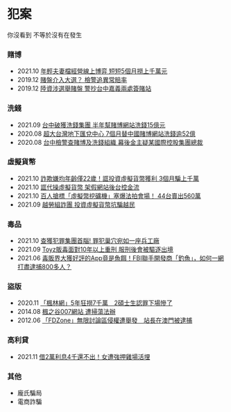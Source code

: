 # 犯案
你沒看到 不等於沒有在發生

### 賭博
* 2021.10 [年輕夫妻檔經營線上博弈 短短5個月撈上千萬元](https://www.msn.com/zh-tw/news/national/%e5%b9%b4%e8%bc%95%e5%a4%ab%e5%a6%bb%e6%aa%94%e7%b6%93%e7%87%9f%e7%b7%9a%e4%b8%8a%e5%8d%9a%e5%bc%88-%e7%9f%ad%e7%9f%ad5%e5%80%8b%e6%9c%88%e6%92%88%e4%b8%8a%e5%8d%83%e8%90%ac%e5%85%83/ar-AAPyZLt?ocid=msedgntp#image=AAPyZLt_1|3)
* 2019.12 [賭盤介入大選？ 檢警追異常賠率](https://news.ltn.com.tw/news/politics/paper/1339198)
* 2019.12 [陸資涉選舉賭盤 警抄台中嘉義兩處簽賭站](https://tw.news.yahoo.com/%E9%99%B8%E8%B3%87%E6%B6%89%E9%81%B8%E8%88%89%E8%B3%AD%E7%9B%A4-%E8%AD%A6%E6%8A%84%E5%8F%B0%E4%B8%AD%E5%98%89%E7%BE%A9%E5%85%A9%E8%99%95%E7%B0%BD%E8%B3%AD%E7%AB%99-055126911.html)

### 洗錢
* 2021.09 [台中破獲洗錢集團 半年幫賭博網站洗錢15億元](https://tw.news.yahoo.com/%E5%8F%B0%E4%B8%AD%E7%A0%B4%E7%8D%B2%E6%B4%97%E9%8C%A2%E9%9B%86%E5%9C%98-%E5%8D%8A%E5%B9%B4%E5%B9%AB%E8%B3%AD%E5%8D%9A%E7%B6%B2%E7%AB%99%E6%B4%97%E9%8C%A215%E5%84%84%E5%85%83-085115008.html)
* 2020.08 [超大台灣地下匯兌中心 7個月替中國賭博網站洗錢逾52億](https://news.ltn.com.tw/news/society/breakingnews/3256783)
* 2020.08 [台中檢警查賭博及洗錢組織 幕後金主疑某國際控股集團總裁](https://news.ltn.com.tw/news/society/breakingnews/3263091)

### 虛擬貨幣
* 2021.10 [詐欺嫌均年齡僅22歲！誆投資虛擬貨幣獲利 3個月騙上千萬](https://tw.news.yahoo.com/%E5%9D%87%E5%B9%B4%E9%BD%A1%E5%83%8522%E6%AD%B2-%E8%AA%86%E6%8A%95%E8%B3%87%E8%99%9B%E6%93%AC%E8%B2%A8%E5%B9%A3%E7%8D%B2%E5%88%A9-3%E5%80%8B%E6%9C%88%E9%A8%99%E4%B8%8A%E5%8D%83%E8%90%AC-081619363.html)
* 2021.10 [誆代操虛擬貨幣 架假網站後台控金流](https://tw.news.yahoo.com/%E8%AA%86%E4%BB%A3%E6%93%8D%E8%99%9B%E6%93%AC%E8%B2%A8%E5%B9%A3-%E6%9E%B6%E5%81%87%E7%B6%B2%E7%AB%99%E5%BE%8C%E5%8F%B0%E6%8E%A7%E9%87%91%E6%B5%81-073021274.html)
* 2021.10 [百人搶標「虛擬幣挖礦機」塞爆法拍會場！ 44台賣出560萬](https://www.msn.com/zh-tw/news/national/%E7%99%BE%E4%BA%BA%E6%90%B6%E6%A8%99-%E8%99%9B%E6%93%AC%E5%B9%A3%E6%8C%96%E7%A4%A6%E6%A9%9F-%E5%A1%9E%E7%88%86%E6%B3%95%E6%8B%8D%E6%9C%83%E5%A0%B4-44%E5%8F%B0%E8%B3%A3%E5%87%BA560%E8%90%AC/ar-AAP9PBh?ocid=msedgntp)
* 2021.09 [越勞組詐團 投資虛擬貨幣坑騙越民](https://news.ltn.com.tw/news/society/breakingnews/3223173)

### 毒品
* 2021.10 [查獲犯罪集團首腦! 罪犯巢穴宛如一座兵工廠](https://tw.news.yahoo.com/%E6%9F%A5%E7%8D%B2%E7%8A%AF%E7%BD%AA%E9%9B%86%E5%9C%98%E9%A6%96%E8%85%A6-%E7%BD%AA%E7%8A%AF%E5%B7%A2%E7%A9%B4%E5%AE%9B%E5%A6%82-%E5%BA%A7%E5%85%B5%E5%B7%A5%E5%BB%A0-092759793.html)
* 2021.09 [Toyz販毒面對10年以上重刑 服刑後會被驅逐出境](https://udn.com/news/story/122482/5782932)
* 2021.06 [毒販界大獲好評的App竟是魚餌！FBI聯手開發商「釣魚」，如何一網打盡逮捕800多人？](https://www.bnext.com.tw/article/63294/operation-trojan-shield-europol)

### 盜版
* 2020.11 [「楓林網」5年狂撈7千萬　2碩士生認罪下場慘了](https://news.tvbs.com.tw/local/1414095)
* 2014.08 [楓之谷007網站 遭掃蕩法辦](https://tw.news.yahoo.com/%E6%A5%93%E4%B9%8B%E8%B0%B7007%E7%B6%B2%E7%AB%99-%E9%81%AD%E6%8E%83%E8%95%A9%E6%B3%95%E8%BE%A6-215046345--finance.html)
* 2012.06 [「FDZone」無限討論區侵權遭舉發　站長在澳門被逮捕](https://www.ettoday.net/news/20120608/55426.htm)

### 高利貸
* 2021.11 [借2萬利息4千還不出！女遭強押雞場活埋](https://www.msn.com/zh-tw/news/national/%E5%80%9F2%E8%90%AC%E5%88%A9%E6%81%AF4%E5%8D%83%E9%82%84%E4%B8%8D%E5%87%BA-%E5%A5%B3%E9%81%AD%E5%BC%B7%E6%8A%BC%E9%9B%9E%E5%A0%B4%E6%B4%BB%E5%9F%8B/ar-AAR4Sv4?ocid=msedgntp)

### 其他
* 龐氏騙局
* 電商詐騙
